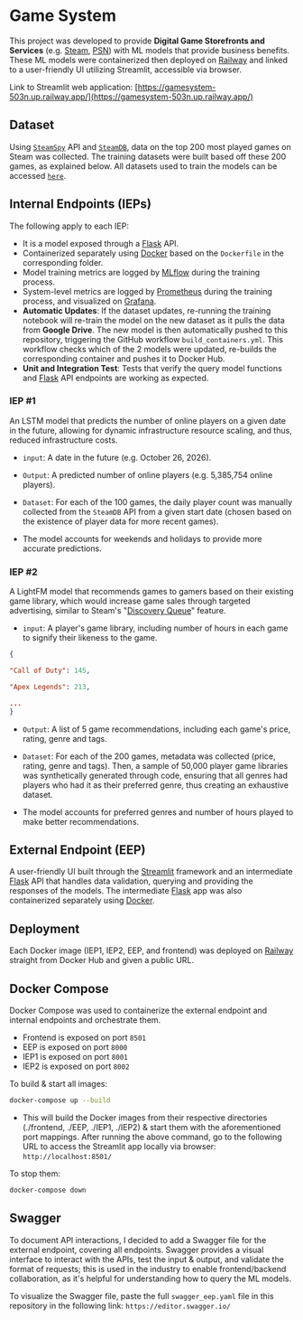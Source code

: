 # Game System

This project was developed to provide **Digital Game Storefronts and Services** (e.g. [Steam](https://store.steampowered.com/), [PSN](https://www.playstation.com/)) with ML models that provide business benefits. These ML models were containerized then deployed on [Railway](https://railway.com/) and linked to a user-friendly UI utilizing Streamlit, accessible via browser.

Link to Streamlit web application: [https://gamesystem-503n.up.railway.app/](https://gamesystem-503n.up.railway.app/)

## Dataset

Using [`SteamSpy`](https://steamspy.com/) API and [`SteamDB`](https://steamdb.info/), data on the top 200 most played games on Steam was collected. The training datasets were built based off these 200 games, as explained below. 
All datasets used to train the models can be accessed [`here`](https://drive.google.com/drive/folders/1fFQMx17cBngObj5GBxtfAppgTJzdmTIg?usp=sharing).

## Internal Endpoints (IEPs)

The following apply to each IEP:
- It is a model exposed through a [Flask](https://flask.palletsprojects.com/en/stable/) API.
- Containerized separately using [Docker](https://www.docker.com/) based on the `Dockerfile` in the corresponding folder.
- Model training metrics are logged by [MLflow](https://mlflow.org/) during the training process.
- System-level metrics are logged by [Prometheus](https://prometheus.io/) during the training process, and visualized on [Grafana](https://grafana.com/).
-  **Automatic Updates**: If the dataset updates, re-running the training notebook will re-train the model on the new dataset as it pulls the data from **Google Drive**. The new model is then automatically pushed to this repository, triggering the GitHub workflow `build_containers.yml`. This workflow checks which of the 2 models were updated, re-builds the corresponding container and pushes it to Docker Hub.
-  **Unit and Integration Test**: Tests that verify the query model functions and [Flask](https://flask.palletsprojects.com/en/stable/) API endpoints are working as expected.

### IEP #1

An LSTM model that predicts the number of online players on a given date in the future, allowing for dynamic infrastructure resource scaling, and thus, reduced infrastructure costs.

-  `input`: A date in the future (e.g. October 26, 2026).

-  `Output`: A predicted number of online players (e.g. 5,385,754 online players).

-  `Dataset`: For each of the 100 games, the daily player count was manually collected from the `SteamDB` API from a given start date (chosen based on the existence of player data for more recent games).

- The model accounts for weekends and holidays to provide more accurate predictions.
 

### IEP #2

A LightFM model that recommends games to gamers based on their existing game library, which would increase game sales through targeted advertising, similar to Steam's "[Discovery Queue](https://store.steampowered.com/about/newstore)" feature.

-  `input`: A player's game library, including number of hours in each game to signify their likeness to the game.

```json
{

"Call of Duty": 145,

"Apex Legends": 213,

...
}
```
-  `Output`: A list of 5 game recommendations, including each game's price, rating, genre and tags.

-  `Dataset`: For each of the 200 games, metadata was collected (price, rating, genre and tags). Then, a sample of 50,000 player game libraries was synthetically generated through code, ensuring that all genres had players who had it as their preferred genre, thus creating an exhaustive dataset.

- The model accounts for preferred genres and number of hours played to make better recommendations.

## External Endpoint (EEP)

A user-friendly UI built through the [Streamlit](https://streamlit.io/) framework and an intermediate [Flask](https://flask.palletsprojects.com/en/stable/) API that handles data validation, querying and providing the responses of the models. The intermediate [Flask](https://flask.palletsprojects.com/en/stable/) app was also containerized separately using [Docker](https://www.docker.com/).

## Deployment 

Each Docker image (IEP1, IEP2, EEP, and frontend) was deployed on [Railway](https://railway.com/) straight from Docker Hub and given a public URL. 

## Docker Compose

Docker Compose was used to containerize the external endpoint and internal endpoints and orchestrate them.
- Frontend is exposed on port `8501`
- EEP is exposed on port `8000`
- IEP1 is exposed on port `8001`
- IEP2 is exposed on port `8002`

To build & start all images:
```bash
docker-compose up --build
```
- This will build the Docker images from their respective directories (./frontend, ./EEP, ./IEP1, ./IEP2) & start them with the aforementioned port mappings. After running the above command, go to the following URL to access the Streamlit app locally via browser: `http://localhost:8501/`

To stop them:
```bash
docker-compose down
```

## Swagger 

To document API interactions, I decided to add a Swagger file for the external endpoint, covering all endpoints. Swagger provides a visual interface to interact with the APIs, test the input & output, and validate the format of requests; this is used in the industry to enable frontend/backend collaboration, as it's helpful for understanding how to query the ML models.

To visualize the Swagger file, paste the full `swagger_eep.yaml` file in this repository in the following link: `https://editor.swagger.io/`

